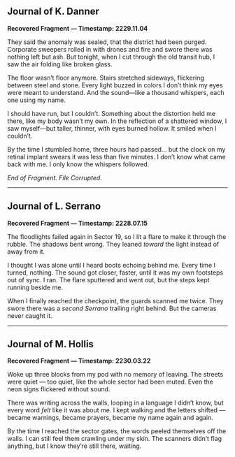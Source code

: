 ## Journal of K. Danner  

**Recovered Fragment — Timestamp: 2229.11.04**  

They said the anomaly was sealed, that the district had been purged. Corporate sweepers rolled in with drones and fire and swore there was nothing left but ash. But tonight, when I cut through the old transit hub, I saw the air folding like broken glass.  

The floor wasn’t floor anymore. Stairs stretched sideways, flickering between steel and stone. Every light buzzed in colors I don’t think my eyes were meant to understand. And the sound—like a thousand whispers, each one using my name.  

I should have run, but I couldn’t. Something about the distortion held me there, like my body wasn’t my own. In the reflection of a shattered window, I saw myself—but taller, thinner, with eyes burned hollow. It smiled when I couldn’t.  

By the time I stumbled home, three hours had passed… but the clock on my retinal implant swears it was less than five minutes. I don’t know what came back with me. I only know the whispers followed.  

*End of Fragment. File Corrupted.*  

---

## Journal of L. Serrano  

**Recovered Fragment — Timestamp: 2228.07.15**  

The floodlights failed again in Sector 19, so I lit a flare to make it through the rubble. The shadows bent wrong. They leaned *toward* the light instead of away from it.  

I thought I was alone until I heard boots echoing behind me. Every time I turned, nothing. The sound got closer, faster, until it was my own footsteps out of sync. I ran. The flare sputtered and went out, but the steps kept running beside me.  

When I finally reached the checkpoint, the guards scanned me twice. They swore there was a *second Serrano* trailing right behind. But the cameras never caught it. 

---

## Journal of M. Hollis  

**Recovered Fragment — Timestamp: 2230.03.22**  

Woke up three blocks from my pod with no memory of leaving. The streets were quiet — too quiet, like the whole sector had been muted. Even the neon signs flickered without sound.  

There was writing across the walls, looping in a language I didn’t know, but every word *felt* like it was about me. I kept walking and the letters shifted — became warnings, became prayers, became my name again and again.  

By the time I reached the sector gates, the words peeled themselves off the walls. I can still feel them crawling under my skin. The scanners didn’t flag anything, but I know they’re still there, waiting.  
